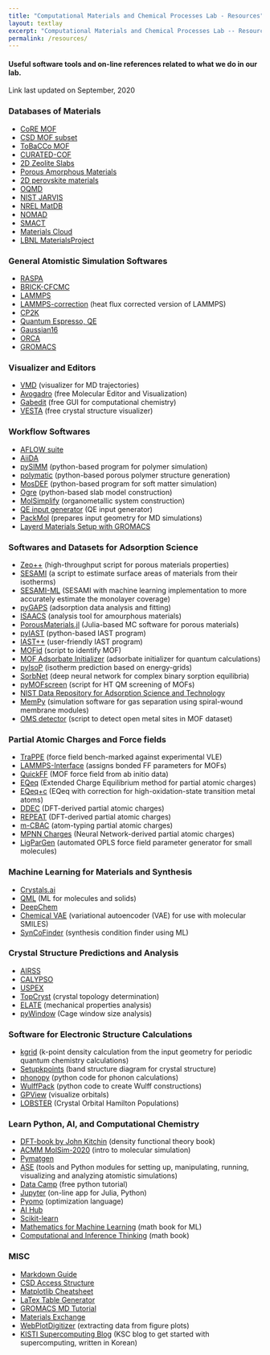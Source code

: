 ```yaml
---
title: "Computational Materials and Chemical Processes Lab - Resources"
layout: textlay
excerpt: "Computational Materials and Chemical Processes Lab -- Resources"
permalink: /resources/
---
```

#### Useful software tools and on-line references related to what we do in our lab.

Link last updated on September, 2020

### Databases of Materials
- [CoRE MOF](https://cmcp-group.github.io/CoRE-MOFs/)
- [CSD MOF subset](https://sites.google.com/view/csdmofsubset/home)
- [ToBaCCo MOF](https://github.com/tobacco-mofs/tobacco_3.0)
- [CURATED-COF](https://github.com/danieleongari/CURATED-COFs)
- [2D Zeolite Slabs](https://pubs.acs.org/doi/abs/10.1021/acs.chemmater.8b03290)
- [Porous Amorphous Materials](https://pubs.acs.org/doi/10.1021/acs.chemmater.0c03057)
- [2D perovskite materials](http://pdb.nmse-lab.ru/)
- [OQMD](http://oqmd.org/)
- [NIST JARVIS](https://www.ctcms.nist.gov/~knc6/JARVIS.html)
- [NREL MatDB](https://materials.nrel.gov/)
- [NOMAD](https://nomad-lab.eu/)
- [SMACT](https://github.com/WMD-group/SMACT)
- [Materials Cloud](https://www.materialscloud.org/explore/menu)
- [LBNL MaterialsProject](https://materialsproject.org/)

### General Atomistic Simulation Softwares
- [RASPA](https://github.com/iRASPA/RASPA2)
- [BRICK-CFCMC](https://gitlab.com/ETh_TU_Delft/Brick-CFCMC)
- [LAMMPS](https://lammps.sandia.gov/)
- [LAMMPS-correction](https://github.com/WilmerLab/lammps/tree/corrected_heatflux) (heat flux corrected version of LAMMPS)
- [CP2K](https://www.cp2k.org/)
- [Quantum Espresso, QE](https://www.quantum-espresso.org/)
- [Gaussian16](https://gaussian.com/gaussian16/)
- [ORCA](https://orcaforum.kofo.mpg.de/app.php/portal)
- [GROMACS](http://www.gromacs.org/)

### Visualizer and Editors
- [VMD](https://www.ks.uiuc.edu/Research/vmd/) (visualizer for MD trajectories)
- [Avogadro](https://avogadro.cc/) (free Molecular Editor and Visualization)
- [Gabedit](https://sites.google.com/site/allouchear/Home/gabedit) (free GUI for computational chemistry)
- [VESTA](https://jp-minerals.org/vesta/en/) (free crystal structure visualizer)

### Workflow Softwares
- [AFLOW suite](http://www.aflowlib.org/)
- [AiiDA](http://www.aiida.net/)
- [pySIMM](https://pysimm.org/) (python-based program for polymer simulation)
- [polymatic](https://nanohub.org/resources/17278) (python-based porous polymer structure generation)
- [MosDEF](https://mosdef.org/) (python-based program for soft matter simulation)
- [Ogre](https://www.noamarom.com/software/ogre/) (python-based slab model construction)
- [MolSimplify](https://molsimplify.mit.edu/) (organometallic system construction)
- [QE input generator](https://www.materialscloud.org/work/tools/qeinputgenerator) (QE input generator)
- [PackMol](http://m3g.iqm.unicamp.br/packmol/home.shtml) (prepares input geometry for MD simulations)
- [Layerd Materials Setup with GROMACS](https://erastova.xyz/teaching/practical-simulations-for-molecules-and-materials/material-simulations/material-simulations-set-up/)

### Softwares and Datasets for Adsorption Science
- [Zeo++](http://zeoplusplus.org/) (high-throughput script for porous materials properties)
- [SESAMI](https://pubs.acs.org/doi/10.1021/acs.jpcc.9b02116) (a script to estimate surface areas of materials from their isotherms)
- [SESAMI-ML](https://pubs.acs.org/doi/10.1021/acs.jpclett.0c01518) (SESAMI with machine learning implementation to more accurately estimate the monolayer coverage)
- [pyGAPS](https://github.com/pauliacomi/pygaps) (adsorption data analysis and fitting)
- [ISAACS](http://isaacs.sourceforge.net/index.html#) (analysis tool for amourphous materials)
- [PorousMaterials.jl](https://github.com/SimonEnsemble/PorousMaterials.jl) (Julia-based MC software for porous materials)
- [pyIAST](https://github.com/CorySimon/pyIAST) (python-based IAST program)
- [IAST++](https://sangwon91.github.io/IASTpp/) (user-friendly IAST program)
- [MOFid](https://snurr-group.github.io/web-mofid/) (script to identify MOF)
- [MOF Adsorbate Initializer](https://github.com/arosen93/mof-adsorbate-initializer) (adsorbate initializer for quantum calculations)
- [pyIsoP](https://github.com/snurr-group/pyIsoP) (isotherm prediction based on energy-grids)
- [SorbNet](https://github.com/SiepmannGroup/desorption) (deep neural network for complex binary sorption equilibria)
- [pyMOFscreen](https://github.com/arosen93/mof_screen) (script for HT QM screening of MOFs)
- [NIST Data Repository for Adsorption Science and Technology](https://adsorption.nist.gov/index.php#home)
- [MemPy](http://license.umn.edu/technologies/2020-209_mempy-v1-0-simulation-software-for-gas-separation-using-spiral-wound-membrane-modules) (simulation software for gas separation using spiral-wound membrane modules)
- [OMS detector](https://github.com/emmhald/open_metal_detector) (script to detect open metal sites in MOF dataset)

### Partial Atomic Charges and Force fields
- [TraPPE](http://trappe.oit.umn.edu/) (force field bench-marked against experimental VLE)
- [LAMMPS-Interface](https://github.com/peteboyd/lammps_interface) (assigns bonded FF parameters for MOFs)
- [QuickFF](https://github.com/molmod/QuickFF) (MOF force field from ab initio data)
- [EQeq](https://github.com/numat/EQeq) (Extended Charge Equilibrium method for partial atomic charges)
- [EQeq+c](https://pubs.acs.org/doi/10.1021/acs.jctc.5b00037) (EQeq with correction for high-oxidation-state transition metal atoms)
- [DDEC](https://sourceforge.net/projects/ddec/) (DFT-derived partial atomic charges)
- [REPEAT](http://titan.chem.uottawa.ca/?page_id=975) (DFT-derived partial atomic charges)
- [m-CBAC](https://pubs.acs.org/doi/10.1021/acs.jpcc.0c01524) (atom-typing partial atomic charges)
- [MPNN Charges](https://github.com/SimonEnsemble/mpn_charges) (Neural Network-derived partial atomic charges)
- [LigParGen](http://zarbi.chem.yale.edu/ligpargen/) (automated  OPLS force field parameter generator for small molecules)

### Machine Learning for Materials and Synthesis
- [Crystals.ai](https://crystals.ai/)
- [QML](https://github.com/qmlcode/qml) (ML for molecules and solids)
- [DeepChem](https://deepchem.io/)
- [Chemical VAE](https://github.com/aspuru-guzik-group/chemical_vae) (variational autoencoder (VAE) for use with molecular SMILES)
- [SynCoFinder](https://www.materialscloud.org/work/tools/sycofinder) (synthesis condition finder using ML)

### Crystal Structure Predictions and Analysis
- [AIRSS](https://www.mtg.msm.cam.ac.uk/Codes/AIRSS)
- [CALYPSO](http://www.calypso.cn/)
- [USPEX](https://uspex-team.org/en)
- [TopCryst](https://topcryst.com/) (crystal topology determination)
- [ELATE](http://progs.coudert.name/elate) (mechanical properties analysis)
- [pyWindow](https://github.com/marcinmiklitz/pywindow) (Cage window size analysis)

### Software for Electronic Structure Calculations
- [kgrid](https://github.com/WMD-group/kgrid) (k-point density calculation from the input geometry for periodic quantum chemistry calculations)
- [Setupkpoints](https://github.com/keeeto/SetupKpoints) (band structure diagram for crystal structure)
- [phonopy](https://phonopy.github.io/phonopy/) (python code for phonon calculations)
- [WulffPack](https://wulffpack.materialsmodeling.org/index.html) (python code to create Wulff constructions)
- [GPView](https://life-tp.com/gpview/) (visualize orbitals)
- [LOBSTER](http://www.cohp.de/) (Crystal Orbital Hamilton Populations)

### Learn Python, AI, and Computational Chemistry
- [DFT-book by John Kitchin](http://kitchingroup.cheme.cmu.edu/dft-book/dft.html) (density functional theory book)
- [ACMM MolSim-2020](http://www.acmm.nl/molsim/molsim2020/index.html) (intro to molecular simulation)
- [Pymatgen](https://pymatgen.org/)
- [ASE](https://wiki.fysik.dtu.dk/ase/) (tools and Python modules for setting up, manipulating, running, visualizing and analyzing atomistic simulations)
- [Data Camp](https://www.datacamp.com/) (free python tutorial)
- [Jupyter](https://jupyter.org/) (on-line app for Julia, Python)
- [Pyomo](http://www.pyomo.org/) (optimization language)
- [AI Hub](https://aihub.cloud.google.com/u/0/?fbclid=IwAR2uLQjyxOsmR1dxllVAZZiCxr-9Nej1AfA6q-DWIjce1jNZgnMH7rsz_2Y)
- [Scikit-learn](https://scikit-learn.org/stable/index.html)
- [Mathematics for Machine Learning](https://mml-book.github.io/) (math book for ML)
- [Computational and Inference Thinking](https://www.inferentialthinking.com/chapters/01/what-is-data-science.html) (math book)

### MISC
- [Markdown Guide](https://www.markdownguide.org/)
- [CSD Access Structure](https://www.ccdc.cam.ac.uk/structures/)
- [Matplotlib Cheatsheet](https://github.com/matplotlib/cheatsheets)
- [LaTex Table Generator](https://www.tablesgenerator.com/)
- [GROMACS MD Tutorial](http://www.mdtutorials.com/index.html)
- [Materials Exchange](https://mattermodeling.stackexchange.com/)
- [WebPlotDigitizer](https://apps.automeris.io/wpd/) (extracting data from figure plots)
- [KISTI Supercomputing Blog](https://blog.ksc.re.kr/) (KSC blog to get started with supercomputing, written in Korean)
